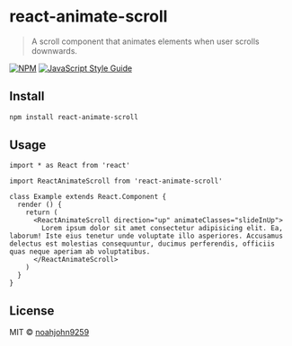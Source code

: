 # react-animate-scroll

> A scroll component that animates elements when user scrolls downwards.

[![NPM](https://img.shields.io/npm/v/react-animate-scroll.svg)](https://www.npmjs.com/package/react-animate-scroll) [![JavaScript Style Guide](https://img.shields.io/badge/code_style-standard-brightgreen.svg)](https://standardjs.com)

## Install

```bash
npm install react-animate-scroll
```

## Usage

```tsx
import * as React from 'react'

import ReactAnimateScroll from 'react-animate-scroll'

class Example extends React.Component {
  render () {
    return (
      <ReactAnimateScroll direction="up" animateClasses="slideInUp">
        Lorem ipsum dolor sit amet consectetur adipisicing elit. Ea, laborum! Iste eius tenetur unde voluptate illo asperiores. Accusamus delectus est molestias consequuntur, ducimus perferendis, officiis quas neque aperiam ab voluptatibus.
      </ReactAnimateScroll>
    )
  }
}
```

## License

MIT © [noahjohn9259](https://github.com/noahjohn9259)
